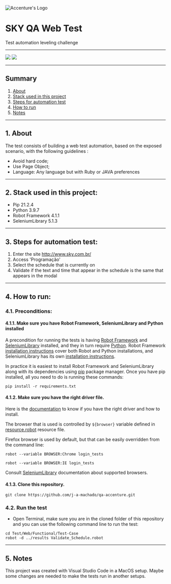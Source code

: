 ![Accenture's Logo](https://www.accenture.com/t20180820T080654Z__w__/br-pt/_acnmedia/Accenture/Dev/Redesign/Acc_Logo_Black_Purple_RGB.PNG "Accenture")

# SKY QA Web Test

Test automation leveling challenge

---

![](https://img.shields.io/badge/python-v.3.7-blue.svg)
![](https://img.shields.io/badge/pypi-v.21.2-blue.svg)

---

## Summary
1. [About](https://github.com/j-a-machado/sky-qa-web-test#1-about)
2. [Stack used in this project](https://github.com/j-a-machado/sky-qa-web-test#2-stack-used-in-this-project)
3. [Steps for automation test](https://github.com/j-a-machado/sky-qa-web-test#3-steps-for-automation-test)
4. [How to run](https://github.com/j-a-machado/sky-qa-web-test#4-how-to-run)
5. [Notes](https://github.com/j-a-machado/sky-qa-web-test#5-notes)

---

## 1. About
The test consists of building a web test automation, based on the exposed scenario, with the following guidelines :
* Avoid hard code;
* Use Page Object;
* Language: Any language but with Ruby or JAVA preferences

---

## 2. Stack used in this project:
* Pip 21.2.4
* Python 3.9.7
* Robot Framework 4.1.1
* SeleniumLibrary 5.1.3

---

## 3. Steps for automation test:
1. Enter the site http://www.sky.com.br/
2. Access 'Programação'
3. Select the schedule that is currently on
4. Validate if the text and time that appear in the schedule is the same that appears in the modal

---

## 4. How to run:

### 4.1. Preconditions:

#### 4.1.1. Make sure you have Robot Framework, SeleniumLibrary and Python installed
A precondition for running the tests is having [Robot Framework](http://robotframework.org/) and [SeleniumLibrary](https://github.com/robotframework/SeleniumLibrary) installed, and they in turn require [Python](http://python.org/). Robot Framework [installation instructions](https://github.com/robotframework/robotframework/blob/master/INSTALL.rst) cover both Robot and Python installations, and SeleniumLibrary has its own [installation instructions](https://github.com/robotframework/SeleniumLibrary#installation).

In practice it is easiest to install Robot Framework and SeleniumLibrary along with its dependencies using [pip](http://pip-installer.org/) package manager. Once you have pip installed, all you need to do is running these commands:

`pip install -r requirements.txt`

#### 4.1.2. Make sure you have the right driver file.

Here is the [documentation](https://www.selenium.dev/selenium/docs/api/py/index.html#drivers) to know if you have the right driver and how to install.

The browser that is used is controlled by `${browser}` variable defined in [resource.robot](https://github.com/j-a-machado/sky-qa-web-test/blob/main/Test/Web/Functional/resource/resource.robot) resource file.

Firefox browser is used by default, but that can be easily overridden from the command line:

```
robot --variable BROWSER:Chrome login_tests

robot --variable BROWSER:IE login_tests
```

Consult [SeleniumLibrary](https://github.com/robotframework/SeleniumLibrary) documentation about supported browsers.

#### 4.1.3. Clone this repository.

```
git clone https://github.com/j-a-machado/qa-accenture.git
```

### 4.2. Run the test

* Open Terminal, make sure you are in the cloned folder of this repository and you can use the following command line to run the test:

```
cd Test/Web/Functional/Test-Case
robot -d ../results Validate_Schedule.robot
```

---

## 5. Notes
This project was created with Visual Studio Code in a MacOS setup. Maybe some changes are needed to make the tests run in another setups.